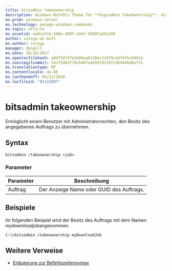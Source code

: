 ```yaml
---
title: bitsadmin takeownership
description: Windows-Befehls Thema für **bigsadmin TakeOwnership**, mit dem ein Benutzer mit Administratorrechten den Besitz des angegebenen Auftrags übernimmt.
ms.prod: windows-server
ms.technology: manage-windows-commands
ms.topic: article
ms.assetid: ea0ce7cb-440a-498f-a3ef-8368fa43e399
author: coreyp-at-msft
ms.author: coreyp
manager: dongill
ms.date: 10/16/2017
ms.openlocfilehash: a04f54747e3e06aa61166c2c9f9cedfdfbc8d42a
ms.sourcegitcommit: 141f2d83f70cb467eee59191197cdb9446d8ef31
ms.translationtype: MT
ms.contentlocale: de-DE
ms.lasthandoff: 04/11/2020
ms.locfileid: "81122697"
---
```

# <a name="bitsadmin-takeownership"></a>bitsadmin takeownership

Ermöglicht einem Benutzer mit Administratorrechten, den Besitz des angegebenen Auftrags zu übernehmen.

## <a name="syntax"></a>Syntax

```
bitsadmin /takeownership <job>
```

### <a name="parameters"></a>Parameter

| Parameter | Beschreibung |
| --------- | ---------- |
| Auftrag | Der Anzeige Name oder GUID des Auftrags. |

## <a name="examples"></a>Beispiele

Im folgenden Beispiel wird der Besitz des Auftrags mit dem Namen *mydownloadjob*angenommen.

```
C:\>bitsadmin /takeownership myDownloadJob
```

## <a name="additional-references"></a>Weitere Verweise

- [Erläuterung zur Befehlszeilensyntax](command-line-syntax-key.md)